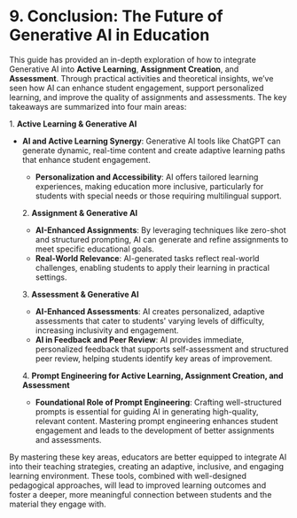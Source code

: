 

# 9\. Conclusion: The Future of Generative AI in Education 

This guide has provided an in-depth exploration of how to integrate Generative AI into **Active Learning**, **Assignment Creation**, and **Assessment**. Through practical activities and theoretical insights, we’ve seen how AI can enhance student engagement, support personalized learning, and improve the quality of assignments and assessments. The key takeaways are summarized into four main areas:

1\. 	**Active Learning & Generative AI**

* **AI and Active Learning Synergy**: Generative AI tools like ChatGPT can generate dynamic, real-time content and create adaptive learning paths that enhance student engagement.  
  * **Personalization and Accessibility**: AI offers tailored learning experiences, making education more inclusive, particularly for students with special needs or those requiring multilingual support.

  2\. 	**Assignment & Generative AI**

  * **AI-Enhanced Assignments**: By leveraging techniques like zero-shot and structured prompting, AI can generate and refine assignments to meet specific educational goals.  
  * **Real-World Relevance**: AI-generated tasks reflect real-world challenges, enabling students to apply their learning in practical settings.

  3\. 	**Assessment & Generative AI**

  * **AI-Enhanced Assessments**: AI creates personalized, adaptive assessments that cater to students' varying levels of difficulty, increasing inclusivity and engagement.  
  * **AI in Feedback and Peer Review**: AI provides immediate, personalized feedback that supports self-assessment and structured peer review, helping students identify key areas of improvement.

  4\. 	**Prompt Engineering for Active Learning, Assignment Creation, and Assessment**

  * **Foundational Role of Prompt Engineering**: Crafting well-structured prompts is essential for guiding AI in generating high-quality, relevant content. Mastering prompt engineering enhances student engagement and leads to the development of better assignments and assessments.

By mastering these key areas, educators are better equipped to integrate AI into their teaching strategies, creating an adaptive, inclusive, and engaging learning environment. These tools, combined with well-designed pedagogical approaches, will lead to improved learning outcomes and foster a deeper, more meaningful connection between students and the material they engage with.

